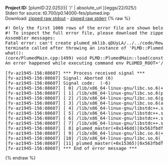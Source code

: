**Project ID:** [plumID:22.025]({{ '/' | absolute_url }}eggs/22/025/)  
Stderr for source:  t0.700/p0.14000-fes/plumed.inp   
Download: [zipped raw stdout](plumed.inp.plumed_master.stdout.txt.zip) - [zipped raw stderr](plumed.inp.plumed_master.stderr.txt.zip) 
{% raw %}
<pre>
#! Only the first 1000 rows of the error file are shown below
#! To inspect the full error file, please download the zipped raw stderr file above
Assembler messages:
Fatal error: can't create plumed_mklib.qDUyLA/../../code/ReweightGeomFES.o: No such file or directory
terminate called after throwing an instance of 'PLMD::Plumed::ExceptionError'
what():
(core/PlumedMain.cpp:1499) void PLMD::PlumedMain::load(const std::string&)
An error happened while executing command env PLUMED_ROOT='/home/runner/opt/lib/plumed_master' PLUMED_VERSION='2.11.0-dev' PLUMED_HTMLDIR='/home/runner/opt/share/doc/plumed_master' PLUMED_INCLUDEDIR='/home/runner/opt/include' PLUMED_PROGRAM_NAME='plumed_master' PLUMED_IS_INSTALLED='yes' "/home/runner/opt/lib/plumed_master"/scripts/mklib.sh -n -o ./../../code/ReweightGeomFES.2.11.0-dev.so ../../code/ReweightGeomFES.cpp

[fv-az1945-156:08607] *** Process received signal ***
[fv-az1945-156:08607] Signal: Aborted (6)
[fv-az1945-156:08607] Signal code:  (-6)
[fv-az1945-156:08607] [ 0] /lib/x86_64-linux-gnu/libc.so.6(+0x45330)[0x7f62c6e45330]
[fv-az1945-156:08607] [ 1] /lib/x86_64-linux-gnu/libc.so.6(pthread_kill+0x11c)[0x7f62c6e9eb2c]
[fv-az1945-156:08607] [ 2] /lib/x86_64-linux-gnu/libc.so.6(gsignal+0x1e)[0x7f62c6e4527e]
[fv-az1945-156:08607] [ 3] /lib/x86_64-linux-gnu/libc.so.6(abort+0xdf)[0x7f62c6e288ff]
[fv-az1945-156:08607] [ 4] /lib/x86_64-linux-gnu/libstdc++.so.6(+0xa5ff5)[0x7f62c72a5ff5]
[fv-az1945-156:08607] [ 5] /lib/x86_64-linux-gnu/libstdc++.so.6(+0xbb0da)[0x7f62c72bb0da]
[fv-az1945-156:08607] [ 6] /lib/x86_64-linux-gnu/libstdc++.so.6(_ZSt10unexpectedv+0x0)[0x7f62c72a5a55]
[fv-az1945-156:08607] [ 7] /lib/x86_64-linux-gnu/libstdc++.so.6(+0xa5a6f)[0x7f62c72a5a6f]
[fv-az1945-156:08607] [ 8] plumed_master(+0x146dd)[0x563fbdf046dd]
[fv-az1945-156:08607] [ 9] /lib/x86_64-linux-gnu/libc.so.6(+0x2a1ca)[0x7f62c6e2a1ca]
[fv-az1945-156:08607] [10] /lib/x86_64-linux-gnu/libc.so.6(__libc_start_main+0x8b)[0x7f62c6e2a28b]
[fv-az1945-156:08607] [11] plumed_master(+0x15365)[0x563fbdf05365]
[fv-az1945-156:08607] *** End of error message ***
</pre>
{% endraw %}
